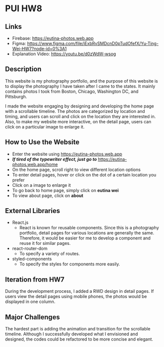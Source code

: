 # PUI HW8

## Links
- Firebase: https://eutina-photos.web.app
- Figma: https://www.figma.com/file/iExbRvSMDcnD0pTudOfefX/Yu-Ting-Wei-HW7?node-id=0%3A1
- Explanation Video: https://youtu.be/d0zWdW-wsog

## Description
This website is my photography portfolio, and the purpose of this website is to display the photography I have taken after I came to the states. It mainly contains photos I took from Boston, Chicago, Washington DC, and Pittsburgh.

I made the website engaging by designing and developing the home page with a scrollable timeline. The photos are categorized by location and timing, and users can scroll and click on the location they are interested in. Also, to make my website more interactive, on the detail page, users can click on a particular image to enlarge it.

## How to Use the Website
- Enter the website using https://eutina-photos.web.app
- ***If tired of the typewriter effect, just go to*** https://eutina-photos.web.app/home
- On the home page, scroll right to view different location options
- To enter detail pages, hover or click on the dot of a certain location you prefer
- Click on a image to enlarge it
- To go back to home page, simply click on **eutina wei**
- To view about page, click on **about**

## External Libraries
- React.js
  - React is known for reusable components. Since this is a photography portfolio, detail pages for various locations are generally the same. Therefore, it would be easier for me to develop a component and reuse it for similar pages.
- react-router-dom
  - To specify a variety of routes.
- styled-components
  - To specify the styles for components more easily.

## Iteration from HW7
During the development process, I added a RWD design in detail pages. If users view the detail pages using mobile phones, the photos would be displayed in one column.

## Major Challenges
The hardest part is adding the animation and transition for the scrollable timeline. Although I successfully developed what I envisioned and designed, the codes could be refactored to be more concise and elegant.
